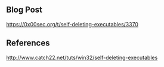 
## Blog Post 
https://0x00sec.org/t/self-deleting-executables/3370

## References
http://www.catch22.net/tuts/win32/self-deleting-executables
